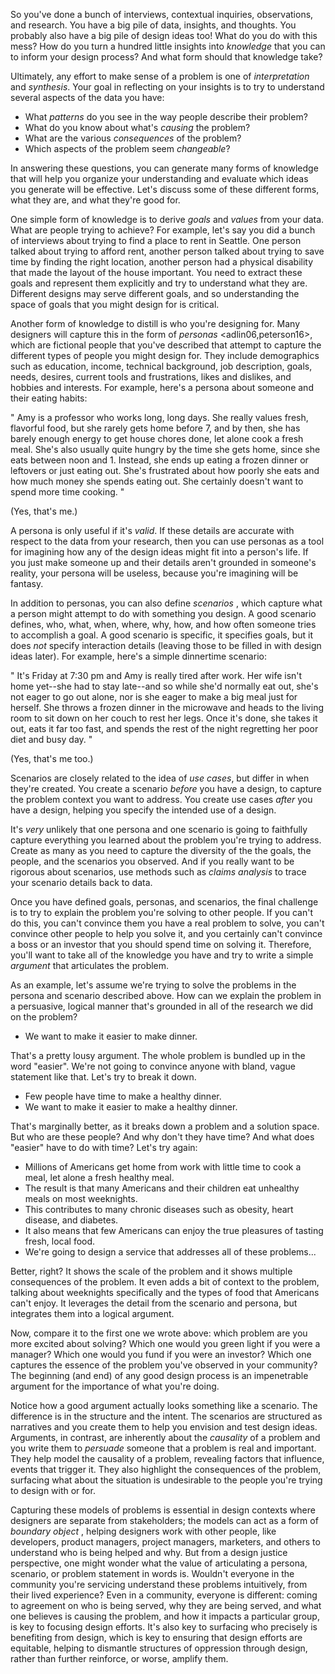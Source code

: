 So you've done a bunch of interviews, contextual inquiries, observations, and research. You have a big pile of data, insights, and thoughts. You probably also have a big pile of design ideas too! What do you do with this mess? How do you turn a hundred little insights into _knowledge_ that you can to inform your design process? And what form should that knowledge take?

Ultimately, any effort to make sense of a problem is one of *interpretation* and *synthesis*. Your goal in reflecting on your insights is to try to understand several aspects of the data you have:

* What *patterns* do you see in the way people describe their problem?
* What do you know about what's *causing* the problem?
* What are the various *consequences* of the problem?
* Which aspects of the problem seem *changeable*?

In answering these questions, you can generate many forms of knowledge that will help you organize your understanding and evaluate which ideas you generate will be effective. 
Let's discuss some of these different forms, what they are, and what they're good for.

One simple form of knowledge is to derive *goals* and *values* from your data. What are people trying to achieve? For example, let's say you did a bunch of interviews about trying to find a place to rent in Seattle. One person talked about trying to afford rent, another person talked about trying to save time by finding the right location, another person had a physical disability that made the layout of the house important. You need to extract these goals and represent them explicitly and try to understand what they are. Different designs may serve different goals, and so understanding the space of goals that you might design for is critical.

Another form of knowledge to distill is who you're designing for. Many designers will capture this in the form of *personas* <adlin06,peterson16>, which are fictional people that you've described that attempt to capture the different types of people you might design for. 
They include demographics such as education, income, technical background, job description, goals, needs, desires, current tools and frustrations, likes and dislikes, and hobbies and interests. 
For example, here's a persona about someone and their eating habits:

"
Amy is a professor who works long, long days. She really values fresh, flavorful food, but she rarely gets home before 7, and by then, she has barely enough energy to get house chores done, let alone cook a fresh meal. She's also usually quite hungry by the time she gets home, since she eats between noon and 1. Instead, she ends up eating a frozen dinner or leftovers or just eating out. She's frustrated about how poorly she eats and how much money she spends eating out. She certainly doesn't want to spend more time cooking.
"

(Yes, that's me.)		

A persona is only useful if it's *valid*. If these details are accurate with respect to the data from your research, then you can use personas as a tool for imagining how any of the design ideas might fit into a person's life. If you just make someone up and their details aren't grounded in someone's reality, your persona will be useless, because you're imagining will be fantasy.

In addition to personas, you can also define *scenarios* <boedker00>, which capture what a person might attempt to do with something you design. A good scenario defines, who, what, when, where, why, how, and how often someone tries to accomplish a goal. A good scenario is specific, it specifies goals, but it does _not_ specify interaction details (leaving those to be filled in with design ideas later). 
For example, here's a simple dinnertime scenario:

"
It's Friday at 7:30 pm and Amy is really tired after work. Her wife isn't home yet--she had to stay late--and so while she'd normally eat out, she's not eager to go out alone, nor is she eager to make a big meal just for herself. She throws a frozen dinner in the microwave and heads to the living room to sit down on her couch to rest her legs. Once it's done, she takes it out, eats it far too fast, and spends the rest of the night regretting her poor diet and busy day.
"

(Yes, that's me too.)

Scenarios are closely related to the idea of *use cases*, but differ in when they're created. You create a scenario _before_ you have a design, to capture the problem context you want to address. 
You create use cases _after_ you have a design, helping you specify the intended use of a design.

It's _very_ unlikely that one persona and one scenario is going to faithfully capture everything you learned about the problem you're trying to address. Create as many as you need to capture the diversity of the the goals, the people, and the scenarios you observed. And if you really want to be rigorous about scenarios, use methods such as *claims analysis* <carroll92> to trace your scenario details back to data.

Once you have defined goals, personas, and scenarios, the final challenge is to try to explain the problem you're solving to other people. If you can't do this, you can't convince them you have a real problem to solve, you can't convince other people to help you solve it, and you certainly can't convince a boss or an investor that you should spend time on solving it. Therefore, you'll want to take all of the knowledge you have and try to write a simple *argument* that articulates the problem.

As an example, let's assume we're trying to solve the problems in the persona and scenario described above. How can we explain the problem in a persuasive, logical manner that's grounded in all of the research we did on the problem?

* We want to make it easier to make dinner.
		
That's a pretty lousy argument. The whole problem is bundled up in the word "easier". We're not going to convince anyone with bland, vague statement like that. Let's try to break it down.

* Few people have time to make a healthy dinner.
* We want to make it easier to make a healthy dinner.

That's marginally better, as it breaks down a problem and a solution space. But who are these people? 
And why don't they have time? And what does "easier" have to do with time? Let's try again:

* Millions of Americans get home from work with little time to cook a meal, let alone a fresh healthy meal.
* The result is that many Americans and their children eat unhealthy meals on most weeknights.
* This contributes to many chronic diseases such as obesity, heart disease, and diabetes.
* It also means that few Americans can enjoy the true pleasures of tasting fresh, local food.
* We're going to design a service that addresses all of these problems...

Better, right? It shows the scale of the problem and it shows multiple consequences of the problem. It even adds a bit of context to the problem, talking about weeknights specifically and the types of food that Americans can't enjoy. It leverages the detail from the scenario and persona, but integrates them into a logical argument.

Now, compare it to the first one we wrote above: which problem are you more excited about solving? Which one would you green light if you were a manager? Which one would you fund if you were an investor? Which one captures the essence of the problem you've observed in your community? The beginning (and end) of any good design process is an impenetrable argument for the importance of what you're doing.

Notice how a good argument actually looks something like a scenario. The difference is in the structure and the intent. The scenarios are structured as narratives and you create them to help you envision and test design ideas. Arguments, in contrast, are inherently about the _causality_ of a problem and you write them to _persuade_ someone that a problem is real and important. They help model the causality of a problem, revealing factors that influence, events that trigger it. They also highlight the consequences of the problem, surfacing what about the situation is undesirable to the people you're trying to design with or for.

Capturing these models of problems is essential in design contexts where designers are separate from stakeholders; the models can act as a form of *boundary object* <barret10>, helping designers work with other people, like developers, product managers, project managers, marketers, and others to understand who is being helped and why. But from a design justice perspective, one might wonder what the value of articulating a persona, scenario, or problem statement in words is. Wouldn't everyone in the community you're servicing understand these problems intuitively, from their lived experience? Even in a community, everyone is different: coming to agreement on who is being served, why they are being served, and what one believes is causing the problem, and how it impacts a particular group, is key to focusing design efforts.
It's also key to surfacing who precisely is benefiting from design, which is key to ensuring that design efforts are equitable, helping to dismantle structures of oppression through design, rather than further reinforce, or worse, amplify them.